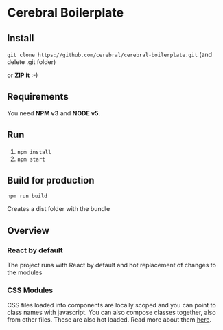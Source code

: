 # Cerebral Boilerplate

## Install
`git clone https://github.com/cerebral/cerebral-boilerplate.git` (and delete .git folder)

or **ZIP it** :-)

## Requirements
You need **NPM v3** and **NODE v5**.

## Run
1. `npm install`
2. `npm start`

## Build for production
`npm run build`

Creates a dist folder with the bundle

## Overview

### React by default
The project runs with React by default and hot replacement of changes to the modules

### CSS Modules
CSS files loaded into components are locally scoped and you can point to class names with javascript. You can also compose classes together, also from other files. These are also hot loaded. Read more about them [here](http://glenmaddern.com/articles/css-modules).

